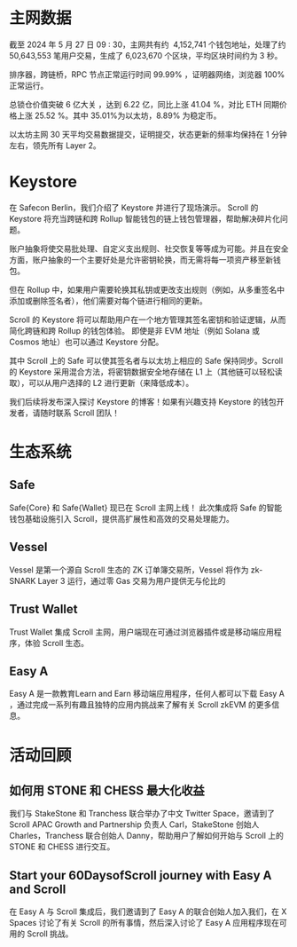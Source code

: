 
# 主网数据

截至 2024 年 5 月 27 日 09 : 30，主网共有约  4,152,741 个钱包地址，处理了约  50,643,553 笔用户交易，生成了 6,023,670 个区块，平均区块时间约为 3 秒。

排序器，跨链桥，RPC 节点正常运行时间 99.99% ，证明器网络，浏览器 100% 正常运行。

总锁仓价值突破 6 亿大关 ，达到 6.22 亿，同比上涨 41.04 %，对比 ETH 同期价格上涨 25.52 %。其中 35.01%为以太坊，8.89% 为稳定币。

以太坊主网 30 天平均交易数据提交，证明提交，状态更新的频率均保持在 1 分钟左右，领先所有 Layer 2。

# Keystore

在 Safecon Berlin，我们介绍了 Keystore 并进行了现场演示。 Scroll 的 Keystore 将充当跨链和跨 Rollup 智能钱包的链上钱包管理器，帮助解决碎片化问题。

账户抽象将使交易批处理、自定义支出规则、社交恢复等等成为可能。并且在安全方面，账户抽象的一个主要好处是允许密钥轮换，而无需将每一项资产移至新钱包。

但在 Rollup 中，如果用户需要轮换其私钥或更改支出规则（例如，从多重签名中添加或删除签名者），他们需要对每个链进行相同的更新。

Scroll 的 Keystore 将可以帮助用户在一个地方管理其签名密钥和验证逻辑，从而简化跨链和跨 Rollup 的钱包体验。 即使是非 EVM 地址（例如 Solana 或 Cosmos 地址）也可以通过 Keystore 分配。

其中 Scroll 上的 Safe 可以使其签名者与以太坊上相应的 Safe 保持同步。Scroll 的 Keystore 采用混合方法，将密钥数据安全地存储在 L1 上（其他链可以轻松读取），可以从用户选择的 L2 进行更新（来降低成本）。

我们后续将发布深入探讨 Keystore 的博客！如果有兴趣支持 Keystore 的钱包开发者，请随时联系 Scroll 团队！



# 生态系统

## Safe

Safe{Core} 和 Safe{Wallet} 现已在 Scroll 主网上线！ 此次集成将 Safe 的智能钱包基础设施引入 Scroll，提供高扩展性和高效的交易处理能力。


## Vessel
Vessel 是第一个源自 Scroll 生态的 ZK 订单簿交易所，Vessel 将作为 zk-SNARK Layer 3 运行，通过零 Gas 交易为用户提供无与伦比的

## Trust Wallet

Trust Wallet 集成 Scroll 主网，用户端现在可通过浏览器插件或是移动端应用程序，体验 Scroll 生态。

## Easy A

Easy A 是一款教育Learn and Earn 移动端应用程序，任何人都可以下载 Easy A ，通过完成一系列有趣且独特的应用内挑战来了解有关 Scroll zkEVM 的更多信息。

# 活动回顾

## 如何用 STONE 和 CHESS 最大化收益

我们与 StakeStone 和 Tranchess 联合举办了中文 Twitter Space，邀请到了 Scroll APAC Growth and Partnership 负责人 Carl，StakeStone 创始人 Charles，Tranchess 联合创始人 Danny，帮助用户了解如何开始与 Scroll 上的 STONE 和 CHESS 进行交互。

## Start your 60DaysofScroll journey with Easy A and Scroll

在 Easy A 与 Scroll 集成后，我们邀请到了 Easy A 的联合创始人加入我们，在 X Spaces 讨论了有关 Scroll 的所有事情，然后深入讨论了 Easy A 应用程序现在可用的 Scroll 挑战。